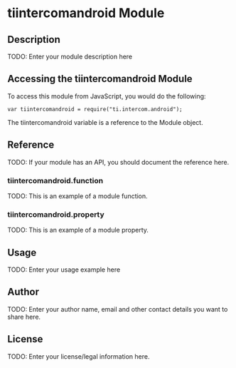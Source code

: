# tiintercomandroid Module

## Description

TODO: Enter your module description here

## Accessing the tiintercomandroid Module

To access this module from JavaScript, you would do the following:

    var tiintercomandroid = require("ti.intercom.android");

The tiintercomandroid variable is a reference to the Module object.

## Reference

TODO: If your module has an API, you should document
the reference here.

### tiintercomandroid.function

TODO: This is an example of a module function.

### tiintercomandroid.property

TODO: This is an example of a module property.

## Usage

TODO: Enter your usage example here

## Author

TODO: Enter your author name, email and other contact
details you want to share here.

## License

TODO: Enter your license/legal information here.
